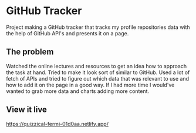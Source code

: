 # GitHub Tracker

Project making a GitHub tracker that tracks my profile repositories data with the help of GitHub API's and presents it on a page.

## The problem

Watched the online lectures and resources to get an idea how to approach the task at hand. Tried to make it look sort of similar to GitHub.
Used a lot of fetch of APIs and tried to figure out which data that was relevant to use and how to add it on the page in a good way.
If I had more time I would've wanted to grab more data and charts adding more content.

## View it live

https://quizzical-fermi-01d0aa.netlify.app/

